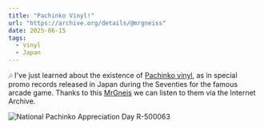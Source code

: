 ```yaml
---
title: "Pachinko Vinyl!"
url: "https://archive.org/details/@mrgneiss"
date: 2025-06-15
tags: 
  - vinyl
  - Japan
---
```


🎶 I've just learned about the existence of [Pachinko vinyl](https://pinballnovice.blogspot.com/2025/07/pachinkol-vinyl.html), as in special promo records released in Japan during the Seventies for the famous arcade game. Thanks to this [MrGneis](https://archive.org/details/@mrgneiss) we can listen to them via the Internet Archive.

![National Pachinko Appreciation Day R-500063](https://blogger.googleusercontent.com/img/a/AVvXsEjixUwZ0cyyGmBDTLsrZXt_Y7OgCz-MEWiNd5qxL6EfaMtkAN2ahmcFIg0MRilTzx2zFj_2Eq-f64kCz7nlmsvZcrWCuf62KQFQxTmFN56qXFTXlfBNMznOLVTWanZ47IJTkGDsKXv7CaiGmIY02mOqUBMAN2g7fuDyDxfTl-j9eIqepmHHpWFca65eEuIt=w637-h640)